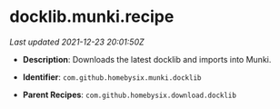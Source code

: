 # docklib.munki.recipe

_Last updated 2021-12-23 20:01:50Z_

- **Description**: Downloads the latest docklib and imports into Munki.

- **Identifier**: `com.github.homebysix.munki.docklib`

- **Parent Recipes**: `com.github.homebysix.download.docklib`
